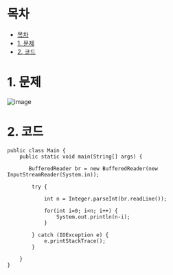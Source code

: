 # 목차
- [목차](#목차)
- [1. 문제](#1-문제)
- [2. 코드](#2-코드)

# 1. 문제
![image](https://user-images.githubusercontent.com/83202193/132948956-655b65bd-aed3-4149-9eb6-fe362efb7879.png)

# 2. 코드
```
public class Main {
    public static void main(String[] args) {

       BufferedReader br = new BufferedReader(new InputStreamReader(System.in));

        try {

            int n = Integer.parseInt(br.readLine());

            for(int i=0; i<n; i++) {
                System.out.println(n-i);
            }

        } catch (IOException e) {
            e.printStackTrace();
        }

    }
}
```